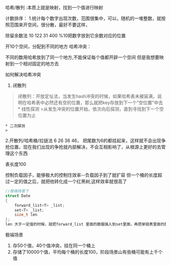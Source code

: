 哈希/散列
:本质上就是映射，找到一个值进行映射

计数排序：
1.统计每个数字出现次数，范围很集中，可以，随机的一堆整数，就按照范围来开空间，很分散，最好不要这样，


除留余数法
10 122 31 400
%10把数字放到它余数对应的位置

开10个空间，分配到不同的地方
哈希冲突：

不同的数用哈希放到了同一个地方,不能保证每个值都开辟一个空间
但是我想要映射到一个相对固定的地方去

如何解决哈希冲突
1. 闭散列
>闭散列：开放定址法，当发生hash冲突的时候，如果哈希表未被装满，说明在哈希表中必然还有空的位置，那么就把key存放到下一个“空位置”中去
    * 线性探测
    >从发生冲突的位置开始，依次向后探测，直到寻找到下一个空位置为止

    * 二次探测
    >
2.开散列/哈希桶/拉链法 
6 26  36 46，
把尾数为6的都挂起来，这样就不会出现争抢位置，现在我们出现的争抢就内部解决，不会互相影响了，从根源上更好的去管理这个东西


表长度100

控制负载因子，能够极大的控制住效率--负载因子到了就扩容
但一个桶的长度超过一定的值之后，就把他转化成一个红黑树,这样效率就很高了
~~~cpp
//极端场景下
struct Date
{
    forward_list<T> _list;
    set<T> _list;
    size_t len
};
len 大于一定值的时候，就把forward_list 里面的数据插入到set里面，再把单链表里面的数据给删除掉

~~~

极端场景
1. 存50个值，40个值冲突，挂在同一个桶上
2. 存储了10000个值，平均每个桶的长度100，阶段场景山有些桶可能有上千个值


